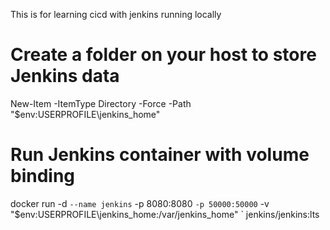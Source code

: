 This is for learning cicd with jenkins running locally

# Create a folder on your host to store Jenkins data
New-Item -ItemType Directory -Force -Path "$env:USERPROFILE\jenkins_home"

# Run Jenkins container with volume binding
docker run -d `
  --name jenkins `
  -p 8080:8080 `
  -p 50000:50000 `
  -v "$env:USERPROFILE\jenkins_home:/var/jenkins_home" `
  jenkins/jenkins:lts
